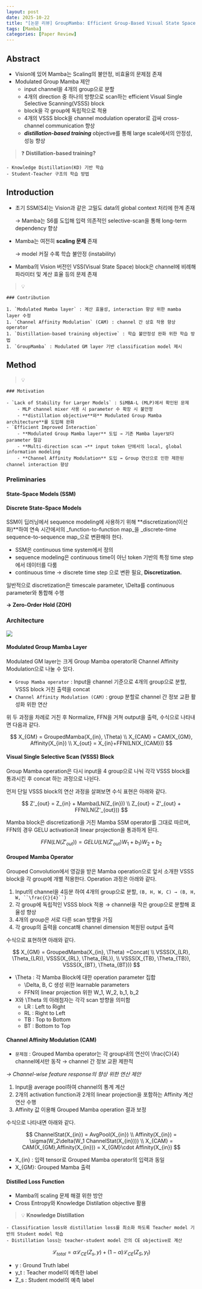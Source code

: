 ```yaml
---
layout: post
date: 2025-10-22
title: "[논문 리뷰] GroupMamba: Efficient Group-Based Visual State Space Model"
tags: [Mamba]
categories: [Paper Review]
---
```



## Abstract

- Vision에 있어 Mamba는 Scaling의 불안정, 비효율의 문제점 존재
- Modulated Group Mamba 제안
	- input channel을 4개의 group으로 분할
	- 4개의 direction 중 하나의 방향으로 scan하는 efficient Visual Single Selective Scanning(VSSS) block
	- block을 각 group에 독립적으로 적용
	- 4개의 VSSS block을 channel modulation operator로 감싸 cross-channel communication 향상
	- <span class="notion-red">_**distillation-based training**_</span> objective를 통해 large scale에서의 안정성, 성능 향상

> ❓ **Distillation-based training?**

	- Knowledge Distillation(KD) 기반 학습
	- Student-Teacher 구조의 학습 방법


## Introduction

- 초기 SSM(S4)는 Vision과 같은 고밀도 data의 global context 처리에 한계 존재

	→ Mamba는 S6를 도입해 입력 의존적인 selective-scan을 통해 long-term dependency 향상

- Mamba는 여전히 **scaling 문제** 존재 

	→ model 커질 수록 학습 불안정 (instability)

- Mamba의 Vision 버전인 VSS(Visual State Space) block은 channel에 비례해 파라미터 및 계산 효율 등의 문제 존재

> 💡 


	### Contribution

	1. `Modulated Mamba layer` : 계산 효율성, interaction 향상 위한 mamba layer 수정
	1. `Channel Affinity Modulation` (CAM) : channel 간 상호 작용 향상 operator
	1. `Distillation-based training objective` : 학습 불안정성 완화 위한 학습 방법
	1. `GroupMamba` : Modulated GM layer 기반 classification model 제시


## Method


> 💡 


	### Motivation

	- `Lack of Stability for Larger Models` : SiMBA-L (MLP)에서 확인된 문제
		- MLP channel mixer 사용 시 parameter 수 확장 시 불안정
		- **distillation objective**와** Modulated Group Mamba architecture**를 도입해 완화
	- `Efficient Improved Interaction` 
		- **Modulated Group Mamba layer** 도입 → 기존 Mamba layer보다 parameter 절감
		- **Multi-direction scan →** input token 단에서의 local, global information modeling
		- **Channel Affinity Modulation** 도입 → Group 연산으로 인한 제한된 channel interaction 향상


### Preliminaries



#### State-Space Models (SSM)



#### Discrete State-Space Models


SSM이 딥러닝에서 sequence modeling에 사용하기 위해 **discretization(이산화)**하여 연속 시간에서의 _function-to-function map_을 _discrete-time sequence-to-sequence map_으로 변환해야 한다.

- SSM은 continuous time system에서 정의
- sequence modeling은 continuous time이 아닌 token 기반의 특정 time step에서 데이터를 다룸
- continuous time → discrete time step 으로 변환 필요, **Discretization.**

일반적으로 discretization은 timescale parameter, \Delta를 continuous parameter와 통합해 수행


**→ Zero-Order Hold (ZOH)**



### Architecture


![](https://prod-files-secure.s3.us-west-2.amazonaws.com/542b861c-36a8-4051-84e5-8804b6728dba/f9de14fb-9b58-4912-a908-139bc60500bd/image.png?X-Amz-Algorithm=AWS4-HMAC-SHA256&X-Amz-Content-Sha256=UNSIGNED-PAYLOAD&X-Amz-Credential=ASIAZI2LB466QEYG35TO%2F20251023%2Fus-west-2%2Fs3%2Faws4_request&X-Amz-Date=20251023T230107Z&X-Amz-Expires=3600&X-Amz-Security-Token=IQoJb3JpZ2luX2VjEJb%2F%2F%2F%2F%2F%2F%2F%2F%2F%2FwEaCXVzLXdlc3QtMiJHMEUCIC4kDJ1f%2F%2BddUyazVZW2UnR%2FuRD4%2FqXfI193iSsjPE2FAiEA9eeCmqJe9kZqNfSZUHFY1JBhLPz3aH8v2LUkIECymOUq%2FwMITxAAGgw2Mzc0MjMxODM4MDUiDKf8HoVQnACnQJI0WircA7KUEhnNrwJqR3lpG7IUT4IRnF%2BDOMunJEkOFFWB8rENBymMI3i7o2xYAait9gYjlEgWX%2BFp7veVleWS8e7fWIsTPeqsFAwM5rvv4wS56Hl2t9c2kZSXrkaw0QpqdQQUT1CIf%2By1OAvpXmp0qRvriJOFov7jGxMsA8kHS09s7gFO4cBGT4DvZvLJrCimhgNcRQSwViEc0CAyPAqJI1oX%2BSZAWe07pZvZQtWCL5gZD5W2KYGk8iJsoM%2BisKD8wmvvMWw9dagjzjQHVJKv73t06Jus%2BMWbNS5IKiAiHZSyc98QPby6Rjsol9HiXWpzVf76HHJVIiqSvAF3Bi%2FRnCWFvlmxdrARHH%2FOEiiziUqfeZBfAd6OO%2BNDwRD8IcNNIPqG2lP%2BH3E7dydJPP8I8TnNAiWtTtq4Idi1VFmUsBTpqtjbn08oqAfBF0pcZoYfWfG8FvJsCBro8yvJ4wW7ggNSRi90YslPzHDeGnVaeMn2vjh4pTfXpFIhDjHx5c0vxbz%2Fcu8auC2ujlDaxdj90T5NTZxcbUzIFznqDl020Sb2roFbH6%2BwEV%2Bi1wX7eqygKOMoYE%2FrVJfL%2FMN1Cmi2Kib5KJtTlA%2BNCjM7f603sEJ4KWzcDiAlCMX%2F%2FwqyVXLZMLvI6scGOqUBtp1RfXWY65baPfpoMDqRcU2fd%2FcIPUsCdOS5JaX%2BJzyhtvbv0B34sj9EXX1YmZcH0VVR7qgIF5NeWdlUXuIywYgSBLbQE1N%2FpTTc%2FkBG1qNqeNh14QEYEKfjP7MXCh5ybmUDdJ4gHHoBHm2%2FlsNcbwj0ImhNPt3dzhXXTNUA%2BDZpwjilob4ArKilcKoqQ0HFQgmZVO1wTAa7OU2iUn41VxR%2F3Z7G&X-Amz-Signature=13979a11bb353961c0f95aa493ac620de6ec33df14c0e0ba266521f44c753183&X-Amz-SignedHeaders=host&x-amz-checksum-mode=ENABLED&x-id=GetObject)



#### Modulated Group Mamba Layer


Modulated GM layer는 크게 Group Mamba operator와 Channel Affinity Modulation으로 나눌 수 있다.

- `Group Mamba operator` : Input을 channel 기준으로 4개의 group으로 분할, VSSS block 거친 출력을 concat
- `Channel Affinity Modulation (CAM)` : group 분할로 channel 간 정보 교환 활성화 위한 연산

위 두 과정을 차례로 거친 후 Normalize, FFN을 거쳐 output을 출력, 수식으로 나타내면 다음과 같다.


$$
X_{GM} = GroupedMamba(X_{in}, \Theta) \\
X_{CAM} = CAM(X_{GM}, Affinity(X_{in}) \\
X_{out} = X_{in}+FFN(LN(X_{CAM}))
$$



#### Visual Single Selective Scan (VSSS) Block


Group Mamba operation은 다시 input을 4 group으로 나눠 각각 VSSS block를 통과시킨 후 concat 하는 과정으로 나뉜다. 


먼저 단일 VSSS block의 연산 과정을 살펴보면 수식 표현은 아래와 같다.


$$
Z'_{out} = Z_{in} + Mamba(LN(Z_{in})) \\
Z_{out} = Z'_{out} + FFN(LN(Z'_{out}))
$$


Mamba block은 discretization을 거친 Mamba SSM operator를 그대로 따르며, FFN의 경우 GELU activation과 linear projection을 통과하게 된다.


$$
FFN(LN(Z'_{out})) = GELU(LN(Z'_{out})W_1 + b_1)W_2 +b_2
$$



#### Grouped Mamba Operator


Grouped Convolution에서 영감을 받은 Mamba operation으로 앞서 소개한 VSSS block을 각 group에 개별 적용한다. Operation 과정은 아래와 같다.

1. Input의 channel을 4등분 하여 4개의 group으로 분할, `(B, H, W, C) → (B, H, W, ``\frac{C}{4}``)`
1. 각 group에 독립적인 VSSS block 적용 → channel을 작은 group으로 분할해 효율성 향상
1. 4개의 group은 서로 다른 scan 방향을 가짐
1. 각 group의 출력을 concat해 channel dimension 복원된 output 출력

수식으로 표현하면 아래와 같다.


$$
X_{GM} = GroupedMamba(X_{in}, \Theta) 
=Concat( \\ VSSS(X_{LR}, \Theta_{LR}), VSSS(X_{RL}, \Theta_{RL}), \\ VSSS(X_{TB}, \Theta_{TB}), VSSS(X_{BT}, \Theta_{BT}))
$$

- \Theta : 각 Mamba Block에 대한 operation parameter 집합
	- \Delta, B, C 생성 위한 learnable parameters
	- FFN의 linear projection 위한 W\_1, W\_2, b\_1, b\_2
- X와 \Theta 의 아래첨자는 각각 scan 방향을 의미함
	- LR : Left to Right
	- RL : Right to Left
	- TB : Top to Bottom
	- BT : Bottom to Top


#### Channel Affinity Modulation (CAM)

- `문제점` : Grouped Mamba operator는 각 group내의 연산이 \frac{C}{4} channel에서만 동작 
→ channel 간 정보 교환 제한적

_→ Channel-wise feature response의 향상 위한 연산 제안_

1. Input을 average pool하여 channel의 통계 계산
1. 2개의 activation function과 2개의 linear projection을 포함하는 Affinity 계산 연산 수행
1. Affinity 값 이용해 Grouped Mamba operation 결과 보정

수식으로 나타내면 아래와 같다.


$$
ChannelStat(X_{in}) = AvgPool(X_{in}) \\
Affinity(X_{in}) = \sigma(W_2\delta(W_1 ChannelStat(X_{in}))) \\
X_{CAM} = CAM(X_{GM},Affinity(X_{in})) = X_{GM}\cdot Affinity(X_{in}) 
$$

- X\_{in} : 입력 tensor로 Grouped Mamba operator의 입력과 동일
- X\_{GM}: Grouped Mamba 출력


#### Distilled Loss Function

- Mamba의 scaling 문제 해결 위한 방안
- Cross Entropy와 Knowledge Distilation objective 활용

> 💡  **Knowledge Distillation**

	- Classification loss와 distillation loss를 최소화 하도록 Teacher model 기반의 Student model 학습
	- Distillation loss는 teacher-student model 간의 CE objective로 계산

$$
\mathcal{L}_{total} = \alpha\mathcal{L}_{CE}(Z_s,y)+(1-\alpha)\mathcal{L}_{CE}(Z_S,y_t)
$$

- y : Ground Truth label
- y\_t : Teacher model이 예측한 label
- Z\_s : Student model의 예측 label

